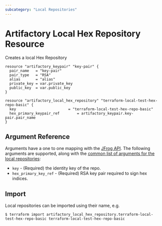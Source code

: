 ```yaml
---
subcategory: "Local Repositories"
---
```


# Artifactory Local Hex Repository Resource

Creates a local Hex Repository

```hcl
resource "artifactory_keypair" "key-pair" {
  pair_name   = "key-pair"
  pair_type   = "RSA"
  alias       = "alias"
  private_key = var.private_key
  public_key  = var.public_key
}

resource "artifactory_local_hex_repository" "terraform-local-test-hex-repo-basic" {
  key                        = "terraform-local-test-hex-repo-basic"
  hex_primary_keypair_ref        = artifactory_keypair.key-pair.pair_name
}
```

## Argument Reference

Arguments have a one to one mapping with the [JFrog API](https://www.jfrog.com/confluence/display/RTF/Repository+Configuration+JSON).
The following arguments are supported, along with the [common list of arguments for the local repositories](local.md):

* `key` - (Required) the identity key of the repo.
* `hex_primary_key_ref` - (Required) RSA key pair required to sign hex indices.


## Import

Local repositories can be imported using their name, e.g.
```
$ terraform import artifactory_local_hex_repository.terraform-local-test-hex-repo-basic terraform-local-test-hex-repo-basic
```
